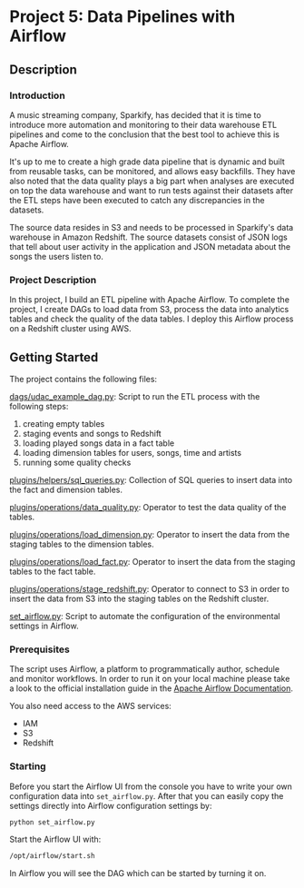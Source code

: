 # Project 5: Data Pipelines with Airflow

## Description

### Introduction

A music streaming company, Sparkify, has decided that it is time to introduce more automation and monitoring to their data warehouse ETL pipelines and come to the conclusion that the best tool to achieve this is Apache Airflow.

It's up to me to create a high grade data pipeline that is dynamic and built from reusable tasks, can be monitored, and allows easy backfills. They have also noted that the data quality plays a big part when analyses are executed on top the data warehouse and want to run tests against their datasets after the ETL steps have been executed to catch any discrepancies in the datasets.

The source data resides in S3 and needs to be processed in Sparkify's data warehouse in Amazon Redshift. The source datasets consist of JSON logs that tell about user activity in the application and JSON metadata about the songs the users listen to.

### Project Description

In this project, I build an ETL pipeline with Apache Airflow. To complete the project, I create DAGs to load data from S3, process the data into analytics tables and check the quality of the data tables. I deploy this Airflow process on a Redshift cluster using AWS.

## Getting Started

The project contains the following files:

[dags/udac_example_dag.py](./dags/udac_example_dag.py): Script to run the ETL process with the following steps:

1. creating empty tables
2. staging events and songs to Redshift
3. loading played songs data in a fact table
4. loading dimension tables for users, songs, time and artists
5. running some quality checks 

[plugins/helpers/sql_queries.py](./plugins/helpers/sql_queries.py): Collection of SQL queries to insert data into the fact and dimension tables.

[plugins/operations/data_quality.py](./plugins/operations/data_quality.py): Operator to test the data quality of the tables.

[plugins/operations/load_dimension.py](./plugins/operations/load_dimension.py): Operator to insert the data from the staging tables to the dimension tables.

[plugins/operations/load_fact.py](./plugins/operations/load_fact.py): Operator to insert the data from the staging tables to the fact table.

[plugins/operations/stage_redshift.py](./plugins/operations/stage_redshift.py): Operator to connect to S3 in order to insert the data from S3 into the staging tables on the Redshift cluster.

[set_airflow.py](./set_airflow.py): Script to automate the configuration of the environmental settings in Airflow. 

### Prerequisites

The script uses Airflow, a platform to programmatically author, schedule and monitor workflows. In order to run it on your local machine please take a look to the official installation guide in the [Apache Airflow Documentation](https://airflow.apache.org/docs/stable/installation.html).

You also need access to the AWS services:

- IAM
- S3
- Redshift

### Starting

Before you start the Airflow UI from the console you have to write your own configuration data into `set_airflow.py`. After that you can easily copy the settings directly into Airflow configuration settings by:

```bash
python set_airflow.py
```

Start the Airflow UI with:

```bash
/opt/airflow/start.sh
```

In Airflow you will see the DAG which can be started by turning it on.